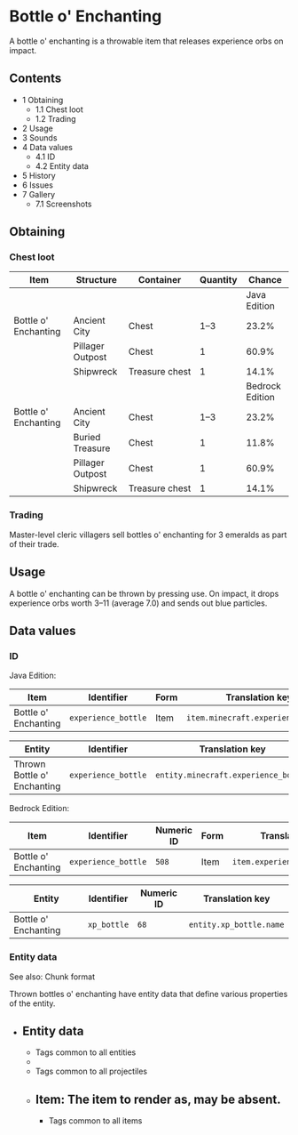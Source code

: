 # Bottle o' Enchanting
A bottle o' enchanting is a throwable item that releases experience orbs on impact.

## Contents
- 1 Obtaining
	- 1.1 Chest loot
	- 1.2 Trading
- 2 Usage
- 3 Sounds
- 4 Data values
	- 4.1 ID
	- 4.2 Entity data
- 5 History
- 6 Issues
- 7 Gallery
	- 7.1 Screenshots

## Obtaining
### Chest loot
| Item                 | Structure        | Container      | Quantity | Chance          |
|----------------------|------------------|----------------|----------|-----------------|
|                      |                  |                |          | Java Edition    |
| Bottle o' Enchanting | Ancient City     | Chest          | 1–3      | 23.2%           |
|                      | Pillager Outpost | Chest          | 1        | 60.9%           |
|                      | Shipwreck        | Treasure chest | 1        | 14.1%           |
|                      |                  |                |          | Bedrock Edition |
| Bottle o' Enchanting | Ancient City     | Chest          | 1–3      | 23.2%           |
|                      | Buried Treasure  | Chest          | 1        | 11.8%           |
|                      | Pillager Outpost | Chest          | 1        | 60.9%           |
|                      | Shipwreck        | Treasure chest | 1        | 14.1%           |

### Trading
Master-level cleric villagers sell bottles o' enchanting for 3 emeralds as part of their trade.

## Usage
A bottle o' enchanting can be thrown by pressing use. On impact, it drops experience orbs worth 3–11 (average 7.0) and sends out blue particles.

## Data values
### ID
Java Edition:

| Item                 | Identifier          | Form | Translation key                    |
|----------------------|---------------------|------|------------------------------------|
| Bottle o' Enchanting | `experience_bottle` | Item | `item.minecraft.experience_bottle` |

| Entity                      | Identifier          | Translation key                      |
|-----------------------------|---------------------|--------------------------------------|
| Thrown Bottle o' Enchanting | `experience_bottle` | `entity.minecraft.experience_bottle` |

Bedrock Edition:

| Item                 | Identifier          | Numeric ID | Form | Translation key               |
|----------------------|---------------------|------------|------|-------------------------------|
| Bottle o' Enchanting | `experience_bottle` | `508`      | Item | `item.experience_bottle.name` |

| Entity               | Identifier  | Numeric ID | Translation key         |
|----------------------|-------------|------------|-------------------------|
| Bottle o' Enchanting | `xp_bottle` | `68`       | `entity.xp_bottle.name` |

### Entity data
See also: Chunk format

Thrown bottles o' enchanting have entity data that define various properties of the entity.

- Entity data
	- 
	- Tags common to all entities
	- 
	- Tags common to all projectiles
	- Item: The item to render as, may be absent.
		- 
		- Tags common to all items

